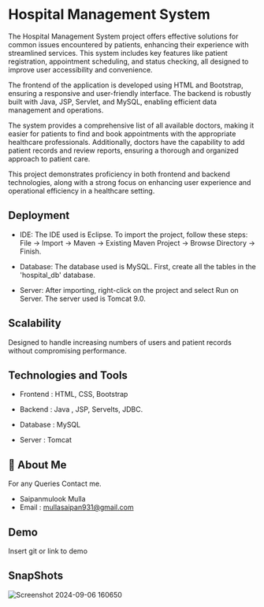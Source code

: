 
# Hospital Management System

The Hospital Management System project offers effective solutions for common issues encountered by patients, enhancing their experience with streamlined services. This system includes key features like patient registration, appointment scheduling, and status checking, all designed to improve user accessibility and convenience.

The frontend of the application is developed using HTML and Bootstrap, ensuring a responsive and user-friendly interface. The backend is robustly built with Java, JSP, Servlet, and MySQL, enabling efficient data management and operations.

The system provides a comprehensive list of all available doctors, making it easier for patients to find and book appointments with the appropriate healthcare professionals. Additionally, doctors have the capability to add patient records and review reports, ensuring a thorough and organized approach to patient care.

This project demonstrates proficiency in both frontend and backend technologies, along with a strong focus on enhancing user experience and operational efficiency in a healthcare setting.




## Deployment

- IDE: The IDE used is Eclipse. To import the project, follow these steps: File -> Import -> Maven -> Existing Maven Project -> Browse Directory -> Finish.

- Database: The database used is MySQL. First, create all the tables in the 'hospital_db' database.

- Server: After importing, right-click on the project and select Run on Server. The server used is Tomcat 9.0.







## Scalability

Designed to handle increasing numbers of users and patient records without compromising performance.
## Technologies and Tools

- Frontend : HTML, CSS, Bootstrap

- Backend : Java , JSP, Servelts, JDBC.

- Database : MySQL

- Server : Tomcat



## 🚀 About Me


For any Queries Contact me.

- Saipanmulook Mulla
- Email : mullasaipan931@gmail.com


## Demo

Insert git or link to demo

## SnapShots

![Screenshot 2024-09-06 160650](https://github.com/user-attachments/assets/98186d3c-75ab-4be9-bd2e-1def004ba4cb)


